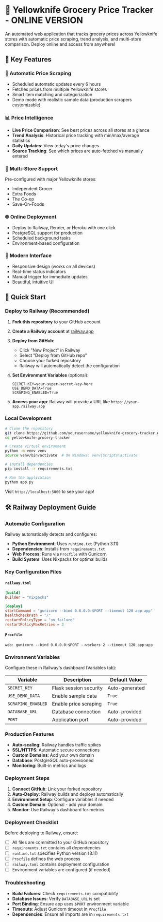 # 🛒 Yellowknife Grocery Price Tracker - ONLINE VERSION

An automated web application that tracks grocery prices across Yellowknife stores with automatic price scraping, trend analysis, and multi-store comparison. Deploy online and access from anywhere!

## 🌟 Key Features

### 🤖 **Automatic Price Scraping**
- Scheduled automatic updates every 6 hours
- Fetches prices from multiple Yellowknife stores
- Smart item matching and categorization
- Demo mode with realistic sample data (production scrapers customizable)

### 📊 **Price Intelligence**
- **Live Price Comparison**: See best prices across all stores at a glance
- **Trend Analysis**: Historical price tracking with min/max/average statistics
- **Daily Updates**: View today's price changes
- **Source Tracking**: See which prices are auto-fetched vs manually entered

### 🏪 **Multi-Store Support**
Pre-configured with major Yellowknife stores:
- Independent Grocer
- Extra Foods
- The Co-op
- Save-On-Foods

### 🌐 **Online Deployment**
- Deploy to Railway, Render, or Heroku with one click
- PostgreSQL support for production
- Scheduled background tasks
- Environment-based configuration

### 📱 **Modern Interface**
- Responsive design (works on all devices)
- Real-time status indicators
- Manual trigger for immediate updates
- Beautiful, intuitive UI

## 🚀 Quick Start

### Deploy to Railway (Recommended)

1. **Fork this repository** to your GitHub account

2. **Create a Railway account** at [railway.app](https://railway.app)

3. **Deploy from GitHub**:
   - Click "New Project" in Railway
   - Select "Deploy from GitHub repo"
   - Choose your forked repository
   - Railway will automatically detect the configuration

4. **Set Environment Variables** (optional):
   ```
   SECRET_KEY=your-super-secret-key-here
   USE_DEMO_DATA=True
   SCRAPING_ENABLED=True
   ```

5. **Access your app**: Railway will provide a URL like `https://your-app.railway.app`

### Local Development

```bash
# Clone the repository
git clone https://github.com/yourusername/yellowknife-grocery-tracker.git
cd yellowknife-grocery-tracker

# Create virtual environment
python -m venv venv
source venv/bin/activate  # On Windows: venv\Scripts\activate

# Install dependencies
pip install -r requirements.txt

# Run the application
python app.py
```

Visit `http://localhost:5000` to see your app!

## 🛠 Railway Deployment Guide

### Automatic Configuration
Railway automatically detects and configures:
- **Python Environment**: Uses `runtime.txt` (Python 3.11)
- **Dependencies**: Installs from `requirements.txt`
- **Web Process**: Runs via `Procfile` with Gunicorn
- **Build System**: Uses Nixpacks for optimal builds

### Key Configuration Files

#### `railway.toml`
```toml
[build]
builder = "nixpacks"

[deploy]
startCommand = "gunicorn --bind 0.0.0.0:$PORT --timeout 120 app:app"
healthcheckPath = "/"
restartPolicyType = "on_failure"
restartPolicyMaxRetries = 3
```

#### `Procfile`
```
web: gunicorn --bind 0.0.0.0:$PORT --workers 2 --timeout 120 app:app
```

### Environment Variables
Configure these in Railway's dashboard (Variables tab):

| Variable | Description | Default Value |
|----------|-------------|---------------|
| `SECRET_KEY` | Flask session security | Auto-generated |
| `USE_DEMO_DATA` | Enable sample data | `True` |
| `SCRAPING_ENABLED` | Enable price scraping | `True` |
| `DATABASE_URL` | Database connection | Auto-provided |
| `PORT` | Application port | Auto-provided |

### Production Features
- **Auto-scaling**: Railway handles traffic spikes
- **SSL/HTTPS**: Automatic secure connections
- **Custom Domains**: Add your own domain
- **Database**: PostgreSQL auto-provisioned
- **Monitoring**: Built-in metrics and logs

### Deployment Steps
1. **Connect GitHub**: Link your forked repository
2. **Auto-Deploy**: Railway builds and deploys automatically
3. **Environment Setup**: Configure variables if needed
4. **Custom Domain**: Optional - add your domain
5. **Monitor**: Use Railway's dashboard for metrics

### Deployment Checklist
Before deploying to Railway, ensure:
- [ ] All files are committed to your GitHub repository
- [ ] `requirements.txt` contains all dependencies
- [ ] `runtime.txt` specifies Python version (3.11)
- [ ] `Procfile` defines the web process
- [ ] `railway.toml` contains deployment configuration
- [ ] Environment variables are configured (if needed)

### Troubleshooting
- **Build Failures**: Check `requirements.txt` compatibility
- **Database Issues**: Verify `DATABASE_URL` is set
- **Port Binding**: Ensure app uses `$PORT` environment variable
- **Timeouts**: Adjust Gunicorn timeout in `Procfile`
- **Dependencies**: Ensure all imports are in `requirements.txt`